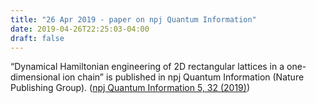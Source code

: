 ```yaml
---
title: "26 Apr 2019 - paper on npj Quantum Information"
date: 2019-04-26T22:25:03-04:00
draft: false
---
```


“Dynamical Hamiltonian engineering of 2D rectangular lattices in a one-dimensional ion chain” is published in npj Quantum Information (Nature Publishing Group). (<a href="https://www.nature.com/articles/s41534-019-0147-x" target="_blank">npj Quantum Information 5, 32 (2019)</a>)
